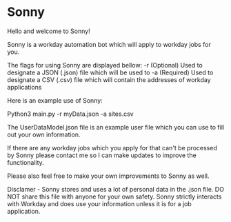 # Sonny

Hello and welcome to Sonny!

Sonny is a workday automation bot which will apply to workday jobs for you.

The flags for using Sonny are displayed bellow:
  -r  (Optional) Used to designate a JSON (.json) file which will be used to 
  -a  (Required) Used to designate a CSV (.csv) file which will contain the addresses of workday applications
  
Here is an example use of Sonny:

  Python3 main.py -r myData.json -a sites.csv

The UserDataModel.json file is an example user file which you can use to fill out your own information.

If there are any workday jobs which you apply for that can't be processed by Sonny please contact me so I can make updates to improve the functionality.

Please also feel free to make your own improvements to Sonny as well.

Disclamer - Sonny stores and uses a lot of personal data in the .json file. DO NOT share this file with anyone for your own safety. Sonny strictly interacts with Workday and does use your information unless it is for a job application. 
